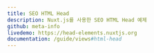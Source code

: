 ```yaml
---
title: SEO HTML Head
description: Nuxt.js를 사용한 SEO HTML Head 예제
github: meta-info
livedemo: https://head-elements.nuxtjs.org
documentation: /guide/views#html-head
---
```

